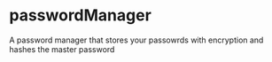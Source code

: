 # passwordManager
A password manager that stores your passowrds with encryption and hashes the master password
